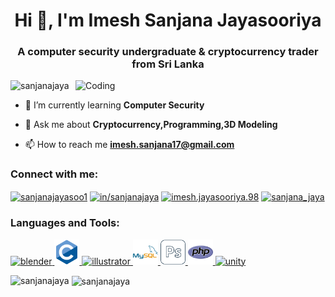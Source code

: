 <h1 align="center">Hi 👋, I'm Imesh Sanjana Jayasooriya</h1>
<h3 align="center">A computer security undergraduate & cryptocurrency trader from Sri Lanka</h3>
<img align="right" alt="Coding" width="400" src="https://camo.githubusercontent.com/5ddf73ad3a205111cf8c686f687fc216c2946a75005718c8da5b837ad9de78c9/68747470733a2f2f7468756d62732e6766796361742e636f6d2f4576696c4e657874446576696c666973682d736d616c6c2e67696](https://drive.google.com/file/d/1c5UVlsJC5Dqp-pnRBCae9WWZD0d_PEI3/view?usp=drive_link)6"

<p align="left"> <img src="https://komarev.com/ghpvc/?username=sanjanajaya&label=Profile%20views&color=0e75b6&style=flat" alt="sanjanajaya" /> </p>

- 🌱 I’m currently learning **Computer Security**

- 💬 Ask me about **Cryptocurrency,Programming,3D Modeling**

- 📫 How to reach me **imesh.sanjana17@gmail.com**

<h3 align="left">Connect with me:</h3>
<p align="left">
<a href="https://twitter.com/sanjanajayasoo1" target="blank"><img align="center" src="https://raw.githubusercontent.com/rahuldkjain/github-profile-readme-generator/master/src/images/icons/Social/twitter.svg" alt="sanjanajayasoo1" height="30" width="40" /></a>
<a href="https://linkedin.com/in/in/sanjanajaya" target="blank"><img align="center" src="https://raw.githubusercontent.com/rahuldkjain/github-profile-readme-generator/master/src/images/icons/Social/linked-in-alt.svg" alt="in/sanjanajaya" height="30" width="40" /></a>
<a href="https://fb.com/imesh.jayasooriya.98" target="blank"><img align="center" src="https://raw.githubusercontent.com/rahuldkjain/github-profile-readme-generator/master/src/images/icons/Social/facebook.svg" alt="imesh.jayasooriya.98" height="30" width="40" /></a>
<a href="https://instagram.com/sanjana_jaya" target="blank"><img align="center" src="https://raw.githubusercontent.com/rahuldkjain/github-profile-readme-generator/master/src/images/icons/Social/instagram.svg" alt="sanjana_jaya" height="30" width="40" /></a>
</p>

<h3 align="left">Languages and Tools:</h3>
<p align="left"> <a href="https://www.blender.org/" target="_blank" rel="noreferrer"> <img src="https://download.blender.org/branding/community/blender_community_badge_white.svg" alt="blender" width="40" height="40"/> </a> <a href="https://www.cprogramming.com/" target="_blank" rel="noreferrer"> <img src="https://raw.githubusercontent.com/devicons/devicon/master/icons/c/c-original.svg" alt="c" width="40" height="40"/> </a> <a href="https://www.adobe.com/in/products/illustrator.html" target="_blank" rel="noreferrer"> <img src="https://www.vectorlogo.zone/logos/adobe_illustrator/adobe_illustrator-icon.svg" alt="illustrator" width="40" height="40"/> </a> <a href="https://www.mysql.com/" target="_blank" rel="noreferrer"> <img src="https://raw.githubusercontent.com/devicons/devicon/master/icons/mysql/mysql-original-wordmark.svg" alt="mysql" width="40" height="40"/> </a> <a href="https://www.photoshop.com/en" target="_blank" rel="noreferrer"> <img src="https://raw.githubusercontent.com/devicons/devicon/master/icons/photoshop/photoshop-line.svg" alt="photoshop" width="40" height="40"/> </a> <a href="https://www.php.net" target="_blank" rel="noreferrer"> <img src="https://raw.githubusercontent.com/devicons/devicon/master/icons/php/php-original.svg" alt="php" width="40" height="40"/> </a> <a href="https://unity.com/" target="_blank" rel="noreferrer"> <img src="https://www.vectorlogo.zone/logos/unity3d/unity3d-icon.svg" alt="unity" width="40" height="40"/> </a> </p>

<p><img align="left" src="https://github-readme-stats.vercel.app/api/top-langs?username=sanjanajaya&show_icons=true&locale=en&layout=compact" alt="sanjanajaya" /></p>

<p>&nbsp;<img align="center" src="https://github-readme-stats.vercel.app/api?username=sanjanajaya&show_icons=true&locale=en" alt="sanjanajaya" /></p>
